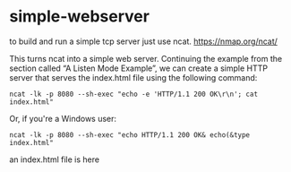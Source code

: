 # simple-webserver

to build and run a simple tcp server just use ncat. https://nmap.org/ncat/ 

This turns ncat into a simple web server. 
Continuing the example from the section called “A Listen Mode Example”, we can create a simple HTTP server that serves the index.html file using the following command:

	ncat -lk -p 8080 --sh-exec "echo -e 'HTTP/1.1 200 OK\r\n'; cat index.html"

Or, if you're a Windows user:

	ncat -lk -p 8080 --sh-exec "echo HTTP/1.1 200 OK& echo(&type index.html"

an index.html file is here 
